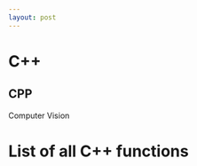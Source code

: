 ```yaml
---
layout: post
---
```




C++
==================

CPP
-------------------

Computer Vision

# List of all C++ functions 